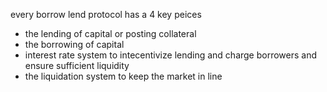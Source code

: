 every borrow lend protocol has a 4 key peices

- the lending of capital or posting collateral
- the borrowing of capital
- interest rate system to intecentivize lending and charge borrowers and ensure sufficient liquidity
- the liquidation system to keep the market in line
